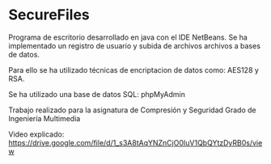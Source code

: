 # SecureFiles
 Programa de escritorio desarrollado en java con el IDE NetBeans. Se ha implementado un registro de usuario y subida de archivos archivos a bases de datos.
 
 Para ello se ha utilizado técnicas de encriptacion de datos como: AES128 y RSA.
 
 Se ha utilizado una base de datos SQL: phpMyAdmin

 Trabajo realizado para la asignatura de Compresión y Seguridad
 Grado de Ingeniería Multimedia

 Video explicado: https://drive.google.com/file/d/1_s3A8tAqYNZnCjO0IuV1QbQYtzDyRB0s/view
